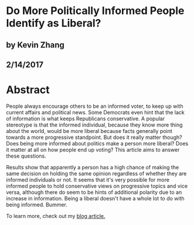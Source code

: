# Do More Politically Informed People Identify as Liberal?
## by Kevin Zhang
## 2/14/2017


# Abstract

People always encourage others to be an informed voter, to keep up with current affairs and political news. Some Democrats even hint that the lack of information is what keeps Republicans conservative. A popular stereotype is that the informed individual, because they know more thing about the world, would be more liberal because facts generally point towards a more progressive standpoint. But does it really matter though? Does being more informed about politics make a person more liberal? Does it matter at all on how people end up voting? This article aims to answer these questions.

Results show that apparently a person has a high chance of making the same decision on holding the same opinion regardless of whether they are informed individuals or not. It seems that it's very possible for more informed people to hold conservative views on progressive topics and vice versa, although there do seem to be hints of additional polarity due to an increase in information. Being a liberal doesn't have a whole lot to do with being informed. Bummer.




To learn more, check out my [blog article.](https://github.com/kzhang8850/ThinkStats2/blob/master/reports/report1blog.md)
